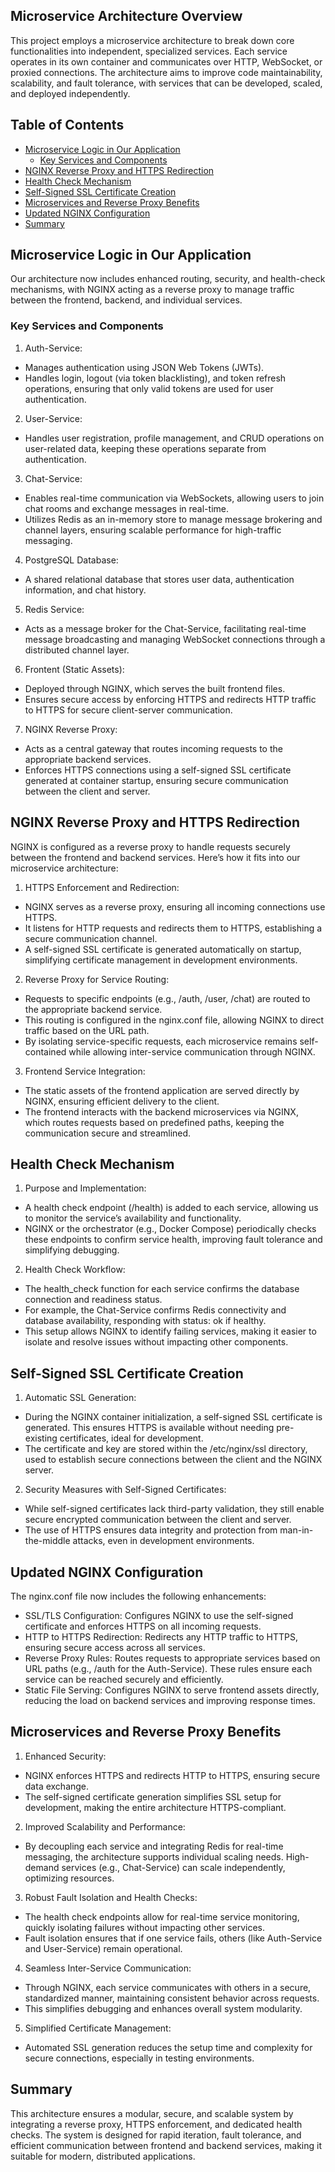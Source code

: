 ## Microservice Architecture Overview
This project employs a microservice architecture to break down core functionalities into independent, specialized services. Each service operates in its own container and communicates over HTTP, WebSocket, or proxied connections. The architecture aims to improve code maintainability, scalability, and fault tolerance, with services that can be developed, scaled, and deployed independently.

## Table of Contents
- [Microservice Logic in Our Application](#microservice-logic-in-our-application)
  - [Key Services and Components](#key-services-and-components)
- [NGINX Reverse Proxy and HTTPS Redirection](#nginx-reverse-proxy-and-https-redirection)
- [Health Check Mechanism](#health-check-mechanism)
- [Self-Signed SSL Certificate Creation](#self-signed-ssl-certificate-creation)
- [Microservices and Reverse Proxy Benefits](#microservices-and-reverse-proxy-benefits)
- [Updated NGINX Configuration ](#updated-nginx-configuration)
- [Summary](#summary)

## Microservice Logic in Our Application

Our architecture now includes enhanced routing, security, and health-check mechanisms, with NGINX acting as a reverse proxy to manage traffic between the frontend, backend, and individual services.

### Key Services and Components

1. Auth-Service:
* Manages authentication using JSON Web Tokens (JWTs).
* Handles login, logout (via token blacklisting), and token refresh operations, ensuring that only valid tokens are used for user authentication.

2. User-Service:
* Handles user registration, profile management, and CRUD operations on user-related data, keeping these operations separate from authentication.

3. Chat-Service:
* Enables real-time communication via WebSockets, allowing users to join chat rooms and exchange messages in real-time.
* Utilizes Redis as an in-memory store to manage message brokering and channel layers, ensuring scalable performance for high-traffic messaging.

4. PostgreSQL Database:
* A shared relational database that stores user data, authentication information, and chat history.

5. Redis Service:
* Acts as a message broker for the Chat-Service, facilitating real-time message broadcasting and managing WebSocket connections through a distributed channel layer.

6. Frontent (Static Assets):
* Deployed through NGINX, which serves the built frontend files.
* Ensures secure access by enforcing HTTPS and redirects HTTP traffic to HTTPS for secure client-server communication.

7. NGINX Reverse Proxy:
* Acts as a central gateway that routes incoming requests to the appropriate backend services.
* Enforces HTTPS connections using a self-signed SSL certificate generated at container startup, ensuring secure communication between the client and server.

## NGINX Reverse Proxy and HTTPS Redirection

NGINX is configured as a reverse proxy to handle requests securely between the frontend and backend services. Here’s how it fits into our microservice architecture:

1. HTTPS Enforcement and Redirection:
* NGINX serves as a reverse proxy, ensuring all incoming connections use HTTPS.
* It listens for HTTP requests and redirects them to HTTPS, establishing a secure communication channel.
* A self-signed SSL certificate is generated automatically on startup, simplifying certificate management in development environments.

2. Reverse Proxy for Service Routing:
* Requests to specific endpoints (e.g., /auth, /user, /chat) are routed to the appropriate backend service.
* This routing is configured in the nginx.conf file, allowing NGINX to direct traffic based on the URL path.
* By isolating service-specific requests, each microservice remains self-contained while allowing inter-service communication through NGINX.

3. Frontend Service Integration:
* The static assets of the frontend application are served directly by NGINX, ensuring efficient delivery to the client.
* The frontend interacts with the backend microservices via NGINX, which routes requests based on predefined paths, keeping the communication secure and streamlined.

## Health Check Mechanism

1. Purpose and Implementation:
* A health check endpoint (/health) is added to each service, allowing us to monitor the service’s availability and functionality.
* NGINX or the orchestrator (e.g., Docker Compose) periodically checks these endpoints to confirm service health, improving fault tolerance and simplifying debugging.

2. Health Check Workflow:
* The health_check function for each service confirms the database connection and readiness status.
* For example, the Chat-Service confirms Redis connectivity and database availability, responding with status: ok if healthy.
* This setup allows NGINX to identify failing services, making it easier to isolate and resolve issues without impacting other components.

## Self-Signed SSL Certificate Creation

1. Automatic SSL Generation:
* During the NGINX container initialization, a self-signed SSL certificate is generated. This ensures HTTPS is available without needing pre-existing certificates, ideal for development.
* The certificate and key are stored within the /etc/nginx/ssl directory, used to establish secure connections between the client and the NGINX server.

2. Security Measures with Self-Signed Certificates:
* While self-signed certificates lack third-party validation, they still enable secure encrypted communication between the client and server.
* The use of HTTPS ensures data integrity and protection from man-in-the-middle attacks, even in development environments.

## Updated NGINX Configuration

The nginx.conf file now includes the following enhancements:

* SSL/TLS Configuration: Configures NGINX to use the self-signed certificate and enforces HTTPS on all incoming requests.
* HTTP to HTTPS Redirection: Redirects any HTTP traffic to HTTPS, ensuring secure access across all services.
* Reverse Proxy Rules: Routes requests to appropriate services based on URL paths (e.g., /auth for the Auth-Service). These rules ensure each service can be reached securely and efficiently.
* Static File Serving: Configures NGINX to serve frontend assets directly, reducing the load on backend services and improving response times.

## Microservices and Reverse Proxy Benefits

1. Enhanced Security:
* NGINX enforces HTTPS and redirects HTTP to HTTPS, ensuring secure data exchange.
* The self-signed certificate generation simplifies SSL setup for development, making the entire architecture HTTPS-compliant.

2. Improved Scalability and Performance:
* By decoupling each service and integrating Redis for real-time messaging, the architecture supports individual scaling needs. High-demand services (e.g., Chat-Service) can scale independently, optimizing resources.

3. Robust Fault Isolation and Health Checks:
* The health check endpoints allow for real-time service monitoring, quickly isolating failures without impacting other services.
* Fault isolation ensures that if one service fails, others (like Auth-Service and User-Service) remain operational.

4. Seamless Inter-Service Communication:
* Through NGINX, each service communicates with others in a secure, standardized manner, maintaining consistent behavior across requests.
* This simplifies debugging and enhances overall system modularity.

5. Simplified Certificate Management:
* Automated SSL generation reduces the setup time and complexity for secure connections, especially in testing environments.

## Summary

This architecture ensures a modular, secure, and scalable system by integrating a reverse proxy, HTTPS enforcement, and dedicated health checks. The system is designed for rapid iteration, fault tolerance, and efficient communication between frontend and backend services, making it suitable for modern, distributed applications.
